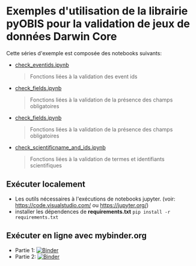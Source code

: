 # Exemples d'utilisation de la librairie pyOBIS pour la validation de jeux de données Darwin Core

Cette séries d'exemple est composée des notebooks suivants:
* [check_eventids.ipynb](check_eventids.ipynb)
  > Fonctions liées à la validation des event ids
* [check_fields.ipynb](check_fields)
  > Fonctions liées à la validation de la présence des champs obligatoires
* [check_fields.ipynb](check_fields.ipynb) 
  > Fonctions liées à la validation de la présence des champs obligatoires
* [check_scientificname_and_ids.ipynb](check_scientificname_and_ids.ipynb)
  > Fonctions liées à la validation de termes et identifiants scientifiques 
  
## Exécuter localement

- Les outils nécessaires à l'exécutions de notebooks jupyter. (voir: https://code.visualstudio.com/ ou https://jupyter.org/)
- installer les dépendences de **requirements.txt** 
`pip install -r requirements.txt`


## Exécuter en ligne avec **mybinder.org**

- Partie 1: [![Binder](https://mybinder.org/badge_logo.svg)](https://mybinder.org/v2/gh/ogsl-slgo/examples/main?labpath=examples%2Fctd-profile%2Fpartie_1.ipynb)
- Partie 2: [![Binder](https://mybinder.org/badge_logo.svg)](https://mybinder.org/v2/gh/ogsl-slgo/examples/main?labpath=examples%2Fctd-profile%2Fpartie_2.ipynb)

  
